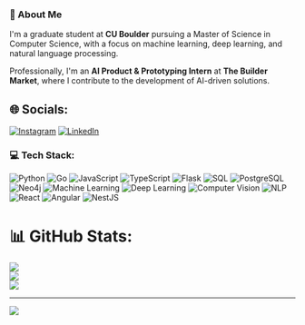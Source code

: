 ### 💫 About Me

I'm a graduate student at **CU Boulder** pursuing a Master of Science in Computer Science, with a focus on machine learning, deep learning, and natural language processing.

Professionally, I'm an **AI Product & Prototyping Intern** at **The Builder Market**, where I contribute to the development of AI-driven solutions.


## 🌐 Socials:
[![Instagram](https://img.shields.io/badge/Instagram-%23E4405F.svg?logo=Instagram&logoColor=white)](https://instagram.com/rigved.thorat) [![LinkedIn](https://img.shields.io/badge/LinkedIn-%230077B5.svg?logo=linkedin&logoColor=white)](https://linkedin.com/in/www.linkedin.com/in/rigved-thorat-147aa0224) 

### 💻 Tech Stack:
![Python](https://img.shields.io/badge/python-3670A0?style=for-the-badge&logo=python&logoColor=ffdd54) 
![Go](https://img.shields.io/badge/go-%2300ADD8.svg?style=for-the-badge&logo=go&logoColor=white) 
![JavaScript](https://img.shields.io/badge/javascript-%23323330.svg?style=for-the-badge&logo=javascript&logoColor=%23F7DF1E)
![TypeScript](https://img.shields.io/badge/typescript-%23007ACC.svg?style=for-the-badge&logo=typescript&logoColor=white)
![Flask](https://img.shields.io/badge/flask-%23000.svg?style=for-the-badge&logo=flask&logoColor=white) 
![SQL](https://img.shields.io/badge/sql-%234479A5.svg?style=for-the-badge&logo=sql&logoColor=white) 
![PostgreSQL](https://img.shields.io/badge/postgres-%23316192.svg?style=for-the-badge&logo=postgresql&logoColor=white)
![Neo4j](https://img.shields.io/badge/Neo4j-%23458594.svg?style=for-the-badge&logo=neo4j&logoColor=white)
![Machine Learning](https://img.shields.io/badge/Machine%20Learning-%23FF6F00.svg?style=for-the-badge&logo=tensorflow&logoColor=white) 
![Deep Learning](https://img.shields.io/badge/Deep%20Learning-%23EE4C2C.svg?style=for-the-badge&logo=PyTorch&logoColor=white) 
![Computer Vision](https://img.shields.io/badge/Computer%20Vision-%23000000.svg?style=for-the-badge&logo=opencv&logoColor=white)
![NLP](https://img.shields.io/badge/NLP-%235D5D81.svg?style=for-the-badge&logo=nlp&logoColor=white)
![React](https://img.shields.io/badge/react-%2320232a.svg?style=for-the-badge&logo=react&logoColor=%2361DAFB)
![Angular](https://img.shields.io/badge/angular-%23DD0031.svg?style=for-the-badge&logo=angular&logoColor=white)
![NestJS](https://img.shields.io/badge/nestjs-%23E0234E.svg?style=for-the-badge&logo=nestjs&logoColor=white)
# 📊 GitHub Stats:
![](https://github-readme-stats.vercel.app/api?username=rigvedthorat&theme=dark&hide_border=false&include_all_commits=false&count_private=false)<br/>
![](https://github-readme-streak-stats.herokuapp.com/?user=rigvedthorat&theme=dark&hide_border=false)<br/>
![](https://github-readme-stats.vercel.app/api/top-langs/?username=rigvedthorat&theme=dark&hide_border=false&include_all_commits=false&count_private=false&layout=compact)

---
[![](https://visitcount.itsvg.in/api?id=Rigved123-tech&icon=0&color=0)](https://visitcount.itsvg.in)

<!-- Proudly created with GPRM ( https://gprm.itsvg.in ) -->
